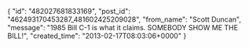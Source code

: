  {
   "id": "482027681833169",
   "post_id": "462493170453287_481602425209028",
   "from_name": "Scott Duncan",
   "message": "1985 Bill C-1 is what it claims. SOMEBODY SHOW ME THE BILL!",
   "created_time": "2013-02-17T08:03:06+0000"
 }
